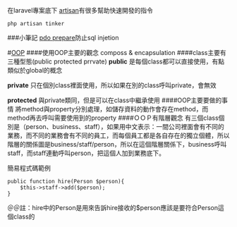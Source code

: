 在laravel專案底下
[artisan](https://laravel.com/docs/5.3/artisan)有很多幫助快速開發的指令
```
php artisan tinker
```
###小筆記
[pdo prepare](https://pjchender.blogspot.tw/2015/08/php-data-objects-pdo-2-preparedsql.html)防止sql injetion

#[OOP](https://laracasts.com/series/object-oriented-bootcamp-in-php/episodes/5?autoplay=true)
####使用OOP主要的觀念 
composs & encapsulation
####class主要有三種型態(public protected prrvate)
**public** 是每個class都可以直接使用，有點類似於global的概念

**private** 只在個別class裡面使用，所以如果在別的class呼叫private，會無效

**protected** 與private類同，但是可以在class中繼承使用
####OOP主要要做的事情
將method與property分別處理，如儲存資料的動作會存在method，而method再去呼叫需要使用到的property
####ＯＯＰ有階層觀念
有三個class個別是（person、business、staff），如果用中文表示：一間公司裡面會有不同的業務，而不同的業務會有不同的員工，而每個員工都是各自存在的獨立個體，所以階層的關係圖是business/staff/person，所以在這個階層關係下，business呼叫staff，而staff連動呼叫person，把這個人加到業務底下。

簡易程式碼範例
```
public function hire(Person $person){
    $this->staff->add($person);
}
```
＠＠註：hire中的Person是用來告訴hire接收的$person應該是要符合Person這個class的